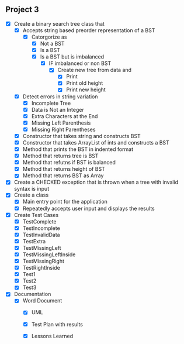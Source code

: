 ## Project 3
- [x] Create a binary search tree class that
    - [x] Accepts string based preorder representation of a BST
        - [x] Catorgorize as
            - [x] Not a BST
            - [x] Is a BST
            - [x] Is a BST but is imbalanced
                - [x] IF imbalanced or non BST
                    - [x] Create new tree from data and 
                        - [x] Print
                        - [x] Print old height
                        - [x] Print new height
    - [x] Detect errors in string variation
        - [x] Incomplete Tree
        - [x] Data is Not an Integer
        - [x] Extra Characters at the End
        - [x] Missing Left Parenthesis
        - [x] Missing Right Parentheses
    - [x] Constructor that takes string and constructs BST
    - [x] Constructor that takes ArrayList of ints and constructs a BST
    - [x] Method that prints the BST in indented format
    - [x] Method that returns tree is BST
    - [x] Method that refutns if BST is balanced
    - [x] Method that returns height of BST
    - [x] Method that returns BST as Array
- [x] Create a CHECKED exception that is thrown when a tree with invalid syntax is input
- [x] Create a class
    - [x] Main entry point for the application
    - [x] Repeatedly accepts user input and displays the results
- [x] Create Test Cases 
    - [x] TestComplete
    - [x] TestIncomplete
    - [x] TestInvalidData
    - [x] TestExtra
    - [x] TestMissingLeft
    - [x] TestMissingLeftInside
    - [x] TestMissingRight
    - [x] TestRightInside
    - [x] Test1
    - [x] Test2
    - [x] Test3
- [x] Documentation
    - [x] Word Document
        - [x] UML
        - [x] Test Plan with results
        - [x] Lessons Learned
    
